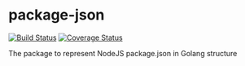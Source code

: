 # package-json
[![Build Status](https://travis-ci.org/cloudrecipes/package-json.svg?branch=master)](https://travis-ci.org/cloudrecipes/package-json)
[![Coverage Status](https://coveralls.io/repos/github/cloudrecipes/package-json/badge.svg?branch=master)](https://coveralls.io/github/cloudrecipes/package-json?branch=master)

The package to represent NodeJS package.json in Golang structure
